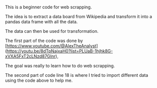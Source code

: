 This is a beginner code for web scrapping.

The idea is to extract a data board from Wikipedia and transform it into a pandas data frame with all the data.

The data can then be used for transformation.

The first part of the code was done by [https://www.youtube.com/@AlexTheAnalyst] (https://youtu.be/8dTpNajxaH0?list=PLUaB-1hjhk8G-xVXA5FxT2cLNzd87GInr),

The goal was really to learn how to do web scrapping.

The second part of code line 18 is where I tried to import different data using the code above to help me.
